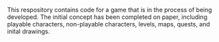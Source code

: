 This respository contains code for a game that is in the process of being developed. The initial concept has been completed on paper, including playable characters, non-playable characters, levels, maps, quests, and inital drawings.
